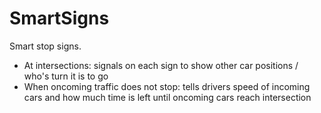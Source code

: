 # SmartSigns
Smart stop signs.
- At intersections: signals on each sign to show other car positions / who's turn it is to go
- When oncoming traffic does not stop: tells drivers speed of incoming cars and how much time is left until oncoming cars reach intersection
